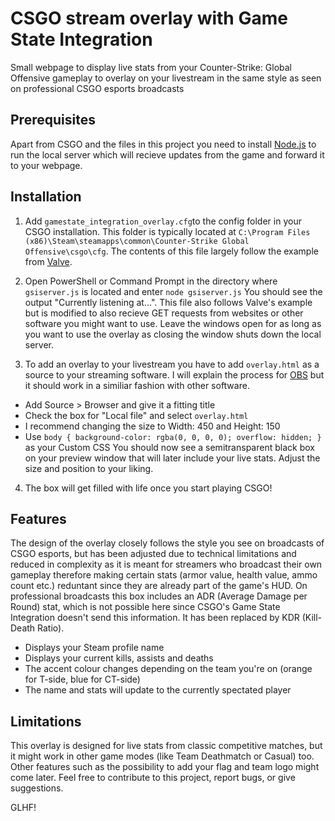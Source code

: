 # CSGO stream overlay with Game State Integration
Small webpage to display live stats from your Counter-Strike: Global Offensive gameplay to overlay on your livestream in the same style as seen on professional CSGO esports broadcasts

## Prerequisites
Apart from CSGO and the files in this project you need to install [Node.js](https://nodejs.org/en/) to run the local server which will recieve updates from the game and forward it to your webpage.

## Installation 
1. Add `gamestate_integration_overlay.cfg`to the config folder in your CSGO installation. This folder is typically located at `C:\Program Files (x86)\Steam\steamapps\common\Counter-Strike Global Offensive\csgo\cfg`. The contents of this file largely follow the example from [Valve](https://developer.valvesoftware.com/wiki/Counter-Strike:_Global_Offensive_Game_State_Integration). 

2. Open PowerShell or Command Prompt in the directory where `gsiserver.js` is located and enter
`node gsiserver.js`
You should see the output "Currently listening at...". This file also follows Valve's example but is modified to also recieve GET requests from websites or other software you might want to use. Leave the windows open for as long as you want to use the overlay as closing the window shuts down the local server.

3. To add an overlay to your livestream you have to add `overlay.html` as a source to your streaming software. I will explain the process for [OBS](https://obsproject.com/) but it should work in a similiar fashion with other software. 
- Add Source > Browser and give it a fitting title
- Check the box for "Local file" and select `overlay.html`
- I recommend changing the size to Width: 450 and Height: 150
- Use `body { background-color: rgba(0, 0, 0, 0); overflow: hidden; }` as your Custom CSS
You should now see a semitransparent black box on your preview window that will later include your live stats. Adjust the size and position to your liking. 

4. The box will get filled with life once you start playing CSGO! 

## Features
The design of the overlay closely follows the style you see on broadcasts of CSGO esports, but has been adjusted due to technical limitations and reduced in complexity as it is meant for streamers who broadcast their own gameplay therefore making certain stats (armor value, health value, ammo count etc.) reduntant since they are already part of the game's HUD. 
On professional broadcasts this box includes an ADR (Average Damage per Round) stat, which is not possible here since CSGO's Game State Integration doesn't send this information. It has been replaced by KDR (Kill-Death Ratio). 

- Displays your Steam profile name
- Displays your current kills, assists and deaths
- The accent colour changes depending on the team you're on (orange for T-side, blue for CT-side)
- The name and stats will update to the currently spectated player 

## Limitations
This overlay is designed for live stats from classic competitive matches, but it might work in other game modes (like Team Deathmatch or Casual) too. 
Other features such as the possibility to add your flag and team logo might come later. Feel free to contribute to this project, report bugs, or give suggestions. 

GLHF! 
